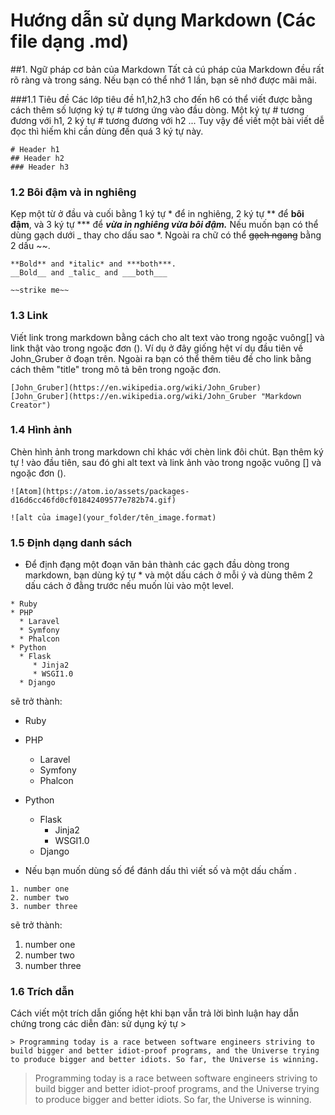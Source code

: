 # Hướng dẫn sử dụng Markdown (Các file dạng .md)

##1. Ngữ pháp cơ bản của Markdown
Tất cả cú pháp của Markdown đều rất rõ ràng và trong sáng. Nếu bạn có thể nhớ 1 lần, bạn sẽ nhớ được mãi mãi. 

###1.1 Tiêu đề
Các lớp tiêu đề h1,h2,h3 cho đến h6 có thể viết được bằng cách thêm số lượng ký tự # tương ứng vào đầu dòng. Một ký tự # tương đương với h1, 2 ký tự # tương đương với h2 ... Tuy vậy để viết một bài viết dễ đọc thì hiếm khi cần dùng đến quá 3 ký tự này.

```youtrack
# Header h1
## Header h2
### Header h3
```

### 1.2 Bôi đậm và in nghiêng
Kẹp một từ ở đầu và cuối bằng 1 ký tự * để in nghiêng, 2 ký tự ** để **bôi đậm**, và 3 ký tự *** để ***vừa in nghiêng vừa bôi đậm.***
Nếu muốn bạn có thể dùng gạch dưới _ thay cho dấu sao *. Ngoài ra chữ có thể ~~gạch ngang~~ bằng 2 dấu ~~.

```youtrack
**Bold** and *italic* and ***both***.
__Bold__ and _talic_ and ___both___

~~strike me~~
```

### 1.3 Link
Viết link trong markdown bằng cách cho alt text vào trong ngoặc vuông[] và link thật vào trong ngoặc đơn (). Ví dụ ở đây giống hệt ví dụ đầu tiên về John_Gruber ở đoạn trên.
Ngoài ra bạn có thể thêm tiêu đề cho link bằng cách thêm "title" trong mô tả bên trong ngoặc đơn.
```youtrack
[John_Gruber](https://en.wikipedia.org/wiki/John_Gruber)
[John_Gruber](https://en.wikipedia.org/wiki/John_Gruber "Markdown Creator")
```

### 1.4 Hình ảnh 
Chèn hình ảnh trong markdown chỉ khác với chèn link đôi chút. Bạn thêm ký tự ! vào đầu tiên, sau đó ghi alt text và link ảnh vào trong ngoặc vuông [] và ngoặc đơn ().

```youtrack
![Atom](https://atom.io/assets/packages-d16d6cc46fd0cf01842409577e782b74.gif)

![alt của image](your_folder/tên_image.format)
```

### 1.5 Định dạng danh sách
* Để định đạng một đoạn văn bản thành các gạch đầu dòng trong markdown, bạn dùng ký tự * và một dấu cách ở mỗi ý và dùng thêm 2 dấu cách ở đằng trước nếu muốn lùi vào một level.

```youtrack
* Ruby
* PHP
  * Laravel
  * Symfony
  * Phalcon
* Python
  * Flask
     * Jinja2
     * WSGI1.0 
  * Django 
```
sẽ trở thành:

* Ruby
* PHP
  * Laravel
  * Symfony
  * Phalcon
* Python
  * Flask
     * Jinja2
     * WSGI1.0 
  * Django 

* Nếu bạn muốn dùng số để đánh dấu thì viết số và một dấu chấm .
```youtrack
1. number one
2. number two
3. number three
```
sẽ trở thành:
1. number one
2. number two
3. number three

### 1.6 Trích dẫn
Cách viết một trích dẫn giống hệt khi bạn vẫn trả lời bình luận hay dẫn chứng trong các diễn đàn: sử dụng ký tự >

```youtrack
> Programming today is a race between software engineers striving to build bigger and better idiot-proof programs, and the Universe trying to produce bigger and better idiots. So far, the Universe is winning.
```
> Programming today is a race between software engineers striving to build bigger and better idiot-proof programs, and the Universe trying to produce bigger and better idiots. So far, the Universe is winning.


